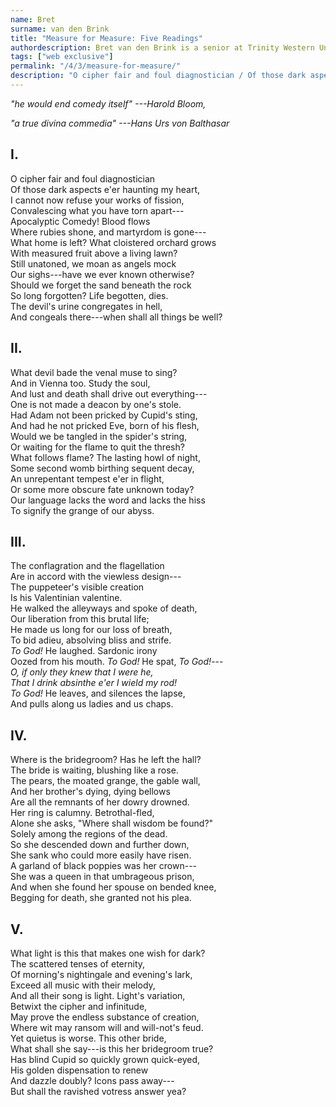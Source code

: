 ```yaml
---
name: Bret
surname: van den Brink
title: "Measure for Measure: Five Readings"
authordescription: Bret van den Brink is a senior at Trinity Western University's English Honours program.
tags: ["web exclusive"]
permalink: "/4/3/measure-for-measure/"
description: "O cipher fair and foul diagnostician / Of those dark aspects e'er haunting my heart, / I cannot now refuse your works of fission, / Convalescing what you have torn apart--- / Apocalyptic Comedy!"
---
```

*"he would end comedy itself" ---Harold Bloom,*

*"a true divina commedia" ---Hans Urs von Balthasar*

## I.

O cipher fair and foul diagnostician\
Of those dark aspects e'er haunting my heart, \
I cannot now refuse your works of fission, \
Convalescing what you have torn apart---\
Apocalyptic Comedy! Blood flows\
Where rubies shone, and martyrdom is gone---\
What home is left? What cloistered orchard grows\
With measured fruit above a living lawn? \
Still unatoned, we moan as angels mock\
Our sighs---have we ever known otherwise? \
Should we forget the sand beneath the rock\
So long forgotten? Life begotten, dies. \
The devil's urine congregates in hell, \
And congeals there---when shall all things be well?

## II.

What devil bade the venal muse to sing?\
And in Vienna too. Study the soul, \
And lust and death shall drive out everything---\
One is not made a deacon by one's stole. \
Had Adam not been pricked by Cupid's sting, \
And had he not pricked Eve, born of his flesh, \
Would we be tangled in the spider's string, \
Or waiting for the flame to quit the thresh? \
What follows flame? The lasting howl of night, \
Some second womb birthing sequent decay, \
An unrepentant tempest e'er in flight, \
Or some more obscure fate unknown today?\
Our language lacks the word and lacks the hiss\
To signify the grange of our abyss. 

## III.

The conflagration and the flagellation\
Are in accord with the viewless design---\
The puppeteer's visible creation\
Is his Valentinian valentine. \
He walked the alleyways and spoke of death, \
Our liberation from this brutal life;\
He made us long for our loss of breath, \
To bid adieu, absolving bliss and strife. \
*To God!* He laughed. Sardonic irony \
Oozed from his mouth. *To God!* He spat, *To God!*---\
*O, if only they knew that I were he,*\
*That I drink absinthe e'er I wield my rod!*\
*To God!* He leaves, and silences the lapse,\
And pulls along us ladies and us chaps.

## IV.

Where is the bridegroom? Has he left the hall?\
The bride is waiting, blushing like a rose.\
The pears, the moated grange, the gable wall,\
And her brother's dying, dying bellows\
Are all the remnants of her dowry drowned.\
Her ring is calumny. Betrothal-fled,\
Alone she asks, "Where shall wisdom be found?"\
Solely among the regions of the dead.\
So she descended down and further down,\
She sank who could more easily have risen.\
A garland of black poppies was her crown---\
She was a queen in that umbrageous prison,\
And when she found her spouse on bended knee,\
Begging for death, she granted not his plea.

## V.

What light is this that makes one wish for dark?\
The scattered tenses of eternity,\
Of morning's nightingale and evening's lark,\
Exceed all music with their melody,\
And all their song is light. Light's variation,\
Betwixt the cipher and infinitude,\
May prove the endless substance of creation,\
Where wit may ransom will and will-not's feud.\
Yet quietus is worse. This other bride,\
What shall she say---is this her bridegroom true?\
Has blind Cupid so quickly grown quick-eyed,\
His golden dispensation to renew\
And dazzle doubly? Icons pass away---\
But shall the ravished votress answer yea?